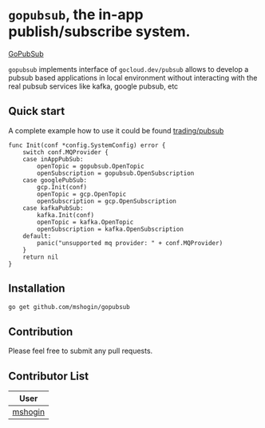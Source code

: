 # `gopubsub`, the in-app publish/subscribe system.

[GoPubSub](https://github.com/mshogin/gopubsub)

`gopubsub` implements interface of `gocloud.dev/pubsub` allows to develop a pubsub based applications
in local environment without interacting with the real pubsub services like kafka, google pubsub, etc

## Quick start

A complete example how to use it could be found [trading/pubsub](https://github.com/mshogin/trading/blob/master/pkg/pubsub/init.go)

```golang
func Init(conf *config.SystemConfig) error {
	switch conf.MQProvider {
	case inAppPubSub:
		openTopic = gopubsub.OpenTopic
		openSubscription = gopubsub.OpenSubscription
	case googlePubSub:
		gcp.Init(conf)
		openTopic = gcp.OpenTopic
		openSubscription = gcp.OpenSubscription
	case kafkaPubSub:
		kafka.Init(conf)
		openTopic = kafka.OpenTopic
		openSubscription = kafka.OpenSubscription
	default:
		panic("unsupported mq provider: " + conf.MQProvider)
	}
	return nil
}

```

## Installation

```sh
go get github.com/mshogin/gopubsub
```

## Contribution

Please feel free to submit any pull requests.

## Contributor List


|User|
|--|
| [mshogin](https://github.com/mshogin) |
